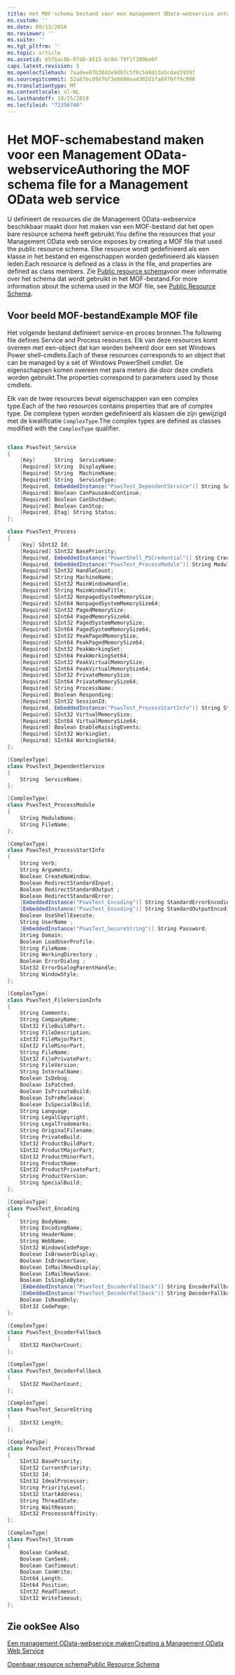 ```yaml
---
title: Het MOF-schema bestand voor een management OData-webservice ontwerpen | Microsoft Docs
ms.custom: ''
ms.date: 09/13/2016
ms.reviewer: ''
ms.suite: ''
ms.tgt_pltfrm: ''
ms.topic: article
ms.assetid: 65fbac8b-07d0-4513-bc8d-79f1f389be0f
caps.latest.revision: 5
ms.openlocfilehash: 7aadee07b38d2e9d87c5f0c548d13a5cdad1939f
ms.sourcegitcommit: 52a67bcd9d7bf3e8600ea4302d1fa8970ff9c998
ms.translationtype: MT
ms.contentlocale: nl-NL
ms.lasthandoff: 10/15/2019
ms.locfileid: "72356740"
---
```

# <a name="authoring-the-mof-schema-file-for-a-management-odata-web-service"></a><span data-ttu-id="16d71-102">Het MOF-schemabestand maken voor een Management OData-webservice</span><span class="sxs-lookup"><span data-stu-id="16d71-102">Authoring the MOF schema file for a Management OData web service</span></span>

<span data-ttu-id="16d71-103">U definieert de resources die de Management OData-webservice beschikbaar maakt door het maken van een MOF-bestand dat het open bare resource schema heeft gebruikt.</span><span class="sxs-lookup"><span data-stu-id="16d71-103">You define the resources that your Management OData web service exposes by creating a MOF file that used the public resource schema.</span></span> <span data-ttu-id="16d71-104">Elke resource wordt gedefinieerd als een klasse in het bestand en eigenschappen worden gedefinieerd als klassen leden.</span><span class="sxs-lookup"><span data-stu-id="16d71-104">Each resource is defined as a class in the file, and properties are defined as class members.</span></span> <span data-ttu-id="16d71-105">Zie [Public resource schema](./public-resource-schema.md)voor meer informatie over het schema dat wordt gebruikt in het MOF-bestand.</span><span class="sxs-lookup"><span data-stu-id="16d71-105">For more information about the schema used in the MOF file, see [Public Resource Schema](./public-resource-schema.md).</span></span>

## <a name="example-mof-file"></a><span data-ttu-id="16d71-106">Voor beeld MOF-bestand</span><span class="sxs-lookup"><span data-stu-id="16d71-106">Example MOF file</span></span>

<span data-ttu-id="16d71-107">Het volgende bestand definieert service-en proces bronnen.</span><span class="sxs-lookup"><span data-stu-id="16d71-107">The following file defines Service and Process resources.</span></span> <span data-ttu-id="16d71-108">Elk van deze resources komt overeen met een-object dat kan worden beheerd door een set Windows Power shell-cmdlets.</span><span class="sxs-lookup"><span data-stu-id="16d71-108">Each of these resources corresponds to an object that can be managed by a set of Windows PowerShell cmdlet.</span></span> <span data-ttu-id="16d71-109">De eigenschappen komen overeen met para meters die door deze cmdlets worden gebruikt.</span><span class="sxs-lookup"><span data-stu-id="16d71-109">The properties correspond to parameters used by those cmdlets.</span></span>

<span data-ttu-id="16d71-110">Elk van de twee resources bevat eigenschappen van een complex type.</span><span class="sxs-lookup"><span data-stu-id="16d71-110">Each of the two resources contains properties that are of complex type.</span></span> <span data-ttu-id="16d71-111">De complexe typen worden gedefinieerd als klassen die zijn gewijzigd met de kwalificatie `ComplexType`.</span><span class="sxs-lookup"><span data-stu-id="16d71-111">The complex types are defined as classes modified with the `ComplexType` qualifier.</span></span>

```csharp

class PswsTest_Service
{
    [Key]      String  ServiceName;
    [Required] String  DisplayName;
    [Required] String  MachineName;
    [Required] String  ServiceType;
    [Required, EmbeddedInstance("PswsTest_DependentService")] String ServicesDependentOn [];
    [Required] Boolean CanPauseAndContinue;
    [Required] Boolean CanShutdown;
    [Required] Boolean CanStop;
    [Required, Etag] String Status;
};

class PswsTest_Process
{
    [Key] SInt32 Id;
    [Required] SInt32 BasePriority;
    [Required, EmbeddedInstance("PowerShell_PSCredential")] String Credential;
    [Required, EmbeddedInstance("PswsTest_ProcessModule")] String Modules[];
    [Required] SInt32 HandleCount;
    [Required] String MachineName;
    [Required] SInt32 MainWindowHandle;
    [Required] String MainWindowTitle;
    [Required] SInt32 NonpagedSystemMemorySize;
    [Required] SInt64 NonpagedSystemMemorySize64;
    [Required] SInt32 PagedMemorySize;
    [Required] SInt64 PagedMemorySize64;
    [Required] SInt32 PagedSystemMemorySize;
    [Required] SInt64 PagedSystemMemorySize64;
    [Required] SInt32 PeakPagedMemorySize;
    [Required] SInt64 PeakPagedMemorySize64;
    [Required] SInt32 PeakWorkingSet;
    [Required] SInt64 PeakWorkingSet64;
    [Required] SInt32 PeakVirtualMemorySize;
    [Required] SInt64 PeakVirtualMemorySize64;
    [Required] SInt32 PrivateMemorySize;
    [Required] SInt64 PrivateMemorySize64;
    [Required] String ProcessName;
    [Required] Boolean Responding;
    [Required] SInt32 SessionId;
    [Required, EmbeddedInstance("PswsTest_ProcessStartInfo")] String StartInfo;
    [Required] SInt32 VirtualMemorySize;
    [Required] SInt64 VirtualMemorySize64;
    [Required] Boolean EnableRaisingEvents;
    [Required] SInt32 WorkingSet;
    [Required] SInt64 WorkingSet64;
};

[ComplexType]
class PswsTest_DependentService
{
    String  ServiceName;
};

[ComplexType]
class PswsTest_ProcessModule
{
    String ModuleName;
    String FileName;
};

[ComplexType]
class PswsTest_ProcessStartInfo
{
    String Verb;
    String Arguments;
    Boolean CreateNoWindow;
    Boolean RedirectStandardInput;
    Boolean RedirectStandardOutput ;
    Boolean RedirectStandardError;
    [EmbeddedInstance("PswsTest_Encoding")] String StandardErrorEncoding;
    [EmbeddedInstance("PswsTest_Encoding")] String StandardOutputEncoding;
    Boolean UseShellExecute;
    String UserName ;
    [EmbeddedInstance("PswsTest_SecureString")] String Password;
    String Domain;
    Boolean LoadUserProfile;
    String FileName;
    String WorkingDirectory ;
    Boolean ErrorDialog ;
    SInt32 ErrorDialogParentHandle;
    String WindowStyle;
};

[ComplexType]
class PswsTest_FileVersionInfo
{
    String Comments;
    String CompanyName;
    SInt32 FileBuildPart;
    String FileDescription;
    sInt32 FileMajorPart;
    SInt32 FileMinorPart;
    String FileName;
    SInt32 FilePrivatePart;
    String FileVersion;
    String InternalName;
    Boolean IsDebug;
    Boolean IsPatched;
    Boolean IsPrivateBuild;
    Boolean IsPreRelease;
    Boolean IsSpecialBuild;
    String Language;
    String LegalCopyright;
    String LegalTrademarks;
    String OriginalFilename;
    String PrivateBuild;
    SInt32 ProductBuildPart;
    SInt32 ProductMajorPart;
    SInt32 ProductMinorPart;
    String ProductName;
    SInt32 ProductPrivatePart;
    String ProductVersion;
    String SpecialBuild;
};

[ComplexType]
class PswsTest_Encoding
{
    String BodyName;
    String EncodingName;
    String HeaderName;
    String WebName;
    SInt32 WindowsCodePage;
    Boolean IsBrowserDisplay;
    Boolean IsBrowserSave;
    Boolean IsMailNewsDisplay;
    Boolean IsMailNewsSave;
    Boolean IsSingleByte;
    [EmbeddedInstance("PswsTest_EncoderFallback")] String EncoderFallback;
    [EmbeddedInstance("PswsTest_DecoderFallback")] String DecoderFallback;
    Boolean IsReadOnly;
    SInt32 CodePage;
};

[ComplexType]
class PswsTest_EncoderFallback
{
    SInt32 MaxCharCount;
};

[ComplexType]
class PswsTest_DecoderFallback
{
    SInt32 MaxCharCount;
};

[ComplexType]
class PswsTest_SecureString
{
    SInt32 Length;
};

[ComplexType]
class PswsTest_ProcessThread
{
    SInt32 BasePriority;
    SInt32 CurrentPriority;
    SInt32 Id;
    SInt32 IdealProcessor;
    String PriorityLevel;
    SInt32 StartAddress;
    String ThreadState;
    String WaitReason;
    SInt32 ProcessorAffinity;
};

[ComplexType]
class PswsTest_Stream
{
    Boolean CanRead;
    Boolean CanSeek;
    Boolean CanTimeout;
    Boolean CanWrite;
    SInt64 Length;
    SInt64 Position;
    SInt32 ReadTimeout;
    SInt32 WriteTimeout;
};

```

## <a name="see-also"></a><span data-ttu-id="16d71-112">Zie ook</span><span class="sxs-lookup"><span data-stu-id="16d71-112">See Also</span></span>

[<span data-ttu-id="16d71-113">Een management OData-webservice maken</span><span class="sxs-lookup"><span data-stu-id="16d71-113">Creating a Management OData Web Service</span></span>](./creating-a-management-odata-web-service.md)

[<span data-ttu-id="16d71-114">Openbaar resource schema</span><span class="sxs-lookup"><span data-stu-id="16d71-114">Public Resource Schema</span></span>](./public-resource-schema.md)